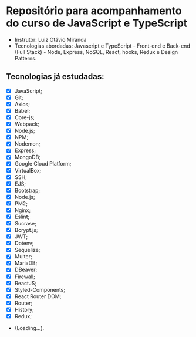 # Repositório para acompanhamento do curso de JavaScript e TypeScript

- Instrutor: Luiz Otávio Miranda
- Tecnologias abordadas: Javascript e TypeScript - Front-end e Back-end (Full Stack) - Node, Express, NoSQL, React, hooks, Redux e Design Patterns.

## Tecnologias já estudadas:

- [x] JavaScript;
- [x] Git;
- [x] Axios;
- [x] Babel;
- [x] Core-js;
- [x] Webpack;
- [x] Node.js;
- [x] NPM;
- [x] Nodemon;
- [x] Express;
- [x] MongoDB;
- [x] Google Cloud Platform;
- [x] VirtualBox;
- [x] SSH;
- [x] EJS;
- [x] Bootstrap;
- [x] Node.js;
- [x] PM2;
- [x] Nginx;
- [x] Eslint;
- [x] Sucrase;
- [x] Bcrypt.js;
- [x] JWT;
- [x] Dotenv;
- [x] Sequelize;
- [x] Multer;
- [x] MariaDB;
- [x] DBeaver;
- [x] Firewall;
- [x] ReactJS;
- [x] Styled-Components;
- [x] React Router DOM;
- [x] Router;
- [x] History;
- [x] Redux;
- (Loading...).
